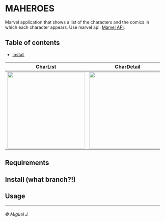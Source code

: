 # MAHEROES
Marvel application that shows a list of the characters and the comics in which each character appears. Use marvel api: [Marvel APi](https://developer.marvel.com/docs#!/public/getCharacterIndividual_get_1).

## Table of contents
- [Install](#install)

CharList | CharDetail | AddChar | Browser
----- | ----- | ----- | ----- 
<img src="https://github.com/Omaddon/Maheroes/tree/master/src/resources/snapshots/List.png" width="250px"> | <img src="https://github.com/Omaddon/Maheroes/tree/master/src/resources/snapshots/Detail.png" width="250px"> | <img src="https://github.com/Omaddon/Maheroes/tree/master/src/resources/snapshots/Add.png" width="250px"> | <img src="https://github.com/Omaddon/Maheroes/tree/master/src/resources/snapshots/Browser.png" width="250px">

## Requirements

## Install (what branch?!)

## Usage



---
###### © Miguel J.